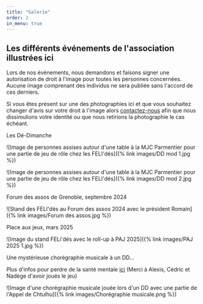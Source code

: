 ```yaml
---
title: "Galerie"
order: 2
in_menu: true
---
```

## Les différents événements de l'association illustrées ici

Lors de nos événements, nous demandons et faisons signer une autorisation de droit à l'image pour toutes les personnes concernées. Aucune image comprenant des individus ne sera publiée sans l'accord de ces derniers.

Si vous êtes présent sur une des photographies ici et que vous souhaitez changer d'avis sur votre droit à l'image alors [contactez-nous](https://felides-jdr.fr/contact.html) afin que nous dissimulions votre identité ou que nous retirions la photographie le cas échéant.

<p class="encart">Les Dé-Dimanche</p>

![Image de personnes assises autour d'une table à la MJC Parmentier pour une partie de jeu de rôle chez les FELI'dés]({% link images/DD mod 1.jpg %})

![Image de personnes assises autour d'une table à la MJC Parmentier pour une partie de jeu de rôle chez les FELI'dés]({% link images/DD mod 2.jpg %})


<p class="encart">Forum des assos de Grenoble, septembre 2024</p>

![Stand des FELI'dés au Forum des assos 2024 avec le président Romain]({% link images/Forum des assos.jpg %})


<p class="encart">Place aux jeux, mars 2025</p>

![Image du stand FELi'dés avec le roll-up à PAJ 2025]({% link images/PAJ 2025 1.jpg %})


<p class="encart">Une mystérieuse chorégraphie musicale à un DD...</p>

Plus d'infos pour perdre de la santé mentale [ici](https://www.youtube.com/watch?v=td24Gag2P0I&ab_channel=FELI%27d%C3%A9s-Grenoble) (Merci à Alexis, Cédric et Nadège d'avoir joués le jeu)

![Image d'une chorégraphie musicale jouée lors d'un DD avec une partie de l'Appel de Chtulhu]({% link images/Chorégraphie musicale.png %}) 